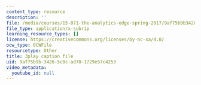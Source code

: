 ```yaml
---
content_type: resource
description: ''
file: /media/courses/15-071-the-analytics-edge-spring-2017/9af75b9b34265c0cad701729e57c4253_pelPpuYUAho.vtt
file_type: application/x-subrip
learning_resource_types: []
license: https://creativecommons.org/licenses/by-nc-sa/4.0/
ocw_type: OCWFile
resourcetype: Other
title: 3play caption file
uid: 9af75b9b-3426-5c0c-ad70-1729e57c4253
video_metadata:
  youtube_id: null
---
```


